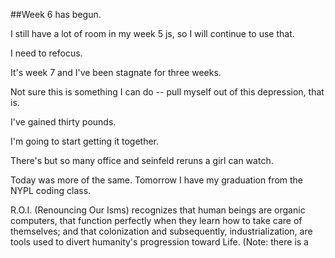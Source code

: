 ##Week 6 has begun.

I still have a lot of room in my week 5 js, so I will continue to use that. 

I need to refocus.

It's week 7 and I've been stagnate for three weeks. 

Not sure this is something I can do -- pull myself out of this depression, that is. 

I've gained thirty pounds. 

I'm going to start getting it together.

There's but so many office and seinfeld reruns a girl can watch.

Today was more of the same. Tomorrow I have my graduation from the NYPL coding class.

R.O.I. (Renouncing Our Isms) recognizes that human beings are organic computers, that function perfectly when they learn how to take care of themselves; and that colonization and subsequently, industrialization, are tools used to divert humanity's progression toward Life. (Note: there is a 